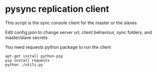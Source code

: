 # pysync replication client
This script is the sync console client for the master or the slaves

Edit config.json to change server url, client behaviour, sync folders, and master/slave secrets

You need requests python package to run the client

    apt-get install python-pip
    pip install requests
    python ./utils.py


